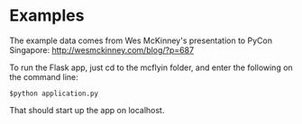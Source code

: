 Examples
========

The example data comes from Wes McKinney's presentation to PyCon Singapore:
http://wesmckinney.com/blog/?p=687

To run the Flask app, just cd to the mcflyin folder, and enter the following on the command line: 

```
$python application.py
```

That should start up the app on localhost. 
